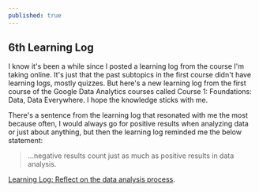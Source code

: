```yaml
---
published: true
---
```

## 6th Learning Log

I know it's been a while since I posted a learning log from the course I'm taking online. It's just that the past subtopics in the first course didn't have learning logs, mostly quizzes. But here's a new learning log from the first course of the Google Data Analytics courses called Course 1: Foundations: Data, Data Everywhere. I hope the knowledge sticks with me.

There's a sentence from the learning log that resonated with me the most because often, I would always go for positive results when analyzing data or just about anything, but then the learning log reminded me the below statement:

> ...negative results count just as much as positive results in data analysis.


[Learning Log: Reflect on the data analysis process](https://docs.google.com/document/d/1Y08NR568A_XZOokgPbKfT9pGJ5MQobIN2kh6pYdoe9w/edit?usp=sharing).
